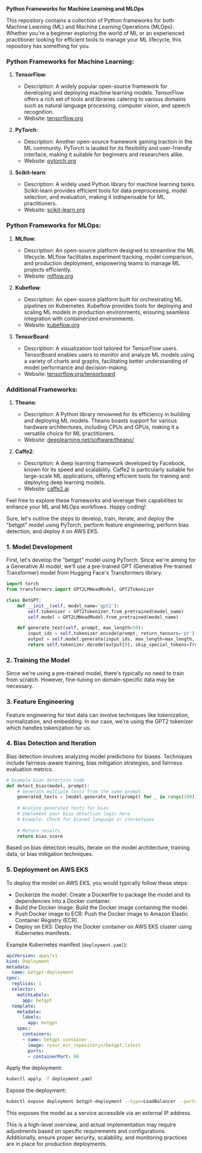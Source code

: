 **Python Frameworks for Machine Learning and MLOps**

This repository contains a collection of Python frameworks for both Machine Learning (ML) and Machine Learning Operations (MLOps). Whether you're a beginner exploring the world of ML or an experienced practitioner looking for efficient tools to manage your ML lifecycle, this repository has something for you.

### Python Frameworks for Machine Learning:

1. **TensorFlow**:
   - Description: A widely popular open-source framework for developing and deploying machine learning models. TensorFlow offers a rich set of tools and libraries catering to various domains such as natural language processing, computer vision, and speech recognition.
   - Website: [tensorflow.org](https://www.tensorflow.org/)

2. **PyTorch**:
   - Description: Another open-source framework gaining traction in the ML community. PyTorch is lauded for its flexibility and user-friendly interface, making it suitable for beginners and researchers alike.
   - Website: [pytorch.org](https://pytorch.org/)

3. **Scikit-learn**:
   - Description: A widely used Python library for machine learning tasks. Scikit-learn provides efficient tools for data preprocessing, model selection, and evaluation, making it indispensable for ML practitioners.
   - Website: [scikit-learn.org](https://scikit-learn.org/)

### Python Frameworks for MLOps:

1. **MLflow**:
   - Description: An open-source platform designed to streamline the ML lifecycle. MLflow facilitates experiment tracking, model comparison, and production deployment, empowering teams to manage ML projects efficiently.
   - Website: [mlflow.org](https://mlflow.org/)

2. **Kubeflow**:
   - Description: An open-source platform built for orchestrating ML pipelines on Kubernetes. Kubeflow provides tools for deploying and scaling ML models in production environments, ensuring seamless integration with containerized environments.
   - Website: [kubeflow.org](https://kubeflow.org/)

3. **TensorBoard**:
   - Description: A visualization tool tailored for TensorFlow users. TensorBoard enables users to monitor and analyze ML models using a variety of charts and graphs, facilitating better understanding of model performance and decision-making.
   - Website: [tensorflow.org/tensorboard](https://www.tensorflow.org/tensorboard)

### Additional Frameworks:

1. **Theano**:
   - Description: A Python library renowned for its efficiency in building and deploying ML models. Theano boasts support for various hardware architectures, including CPUs and GPUs, making it a versatile choice for ML practitioners.
   - Website: [deeplearning.net/software/theano/](https://deeplearning.net/software/theano/)

2. **Caffe2**:
   - Description: A deep learning framework developed by Facebook, known for its speed and scalability. Caffe2 is particularly suitable for large-scale ML applications, offering efficient tools for training and deploying deep learning models.
   - Website: [caffe2.ai](https://caffe2.ai/)

Feel free to explore these frameworks and leverage their capabilities to enhance your ML and MLOps workflows. Happy coding!



Sure, let's outline the steps to develop, train, iterate, and deploy the "betgpt" model using PyTorch, perform feature engineering, perform bias detection, and deploy it on AWS EKS.

### 1. Model Development

First, let's develop the "betgpt" model using PyTorch. Since we're aiming for a Generative AI model, we'll use a pre-trained GPT (Generative Pre-trained Transformer) model from Hugging Face's Transformers library.

```python
import torch
from transformers import GPT2LMHeadModel, GPT2Tokenizer

class BetGPT:
    def __init__(self, model_name='gpt2'):
        self.tokenizer = GPT2Tokenizer.from_pretrained(model_name)
        self.model = GPT2LMHeadModel.from_pretrained(model_name)

    def generate_text(self, prompt, max_length=50):
        input_ids = self.tokenizer.encode(prompt, return_tensors='pt')
        output = self.model.generate(input_ids, max_length=max_length, num_return_sequences=1)
        return self.tokenizer.decode(output[0], skip_special_tokens=True)
```

### 2. Training the Model

Since we're using a pre-trained model, there's typically no need to train from scratch. However, fine-tuning on domain-specific data may be necessary.

### 3. Feature Engineering

Feature engineering for text data can involve techniques like tokenization, normalization, and embedding. In our case, we're using the GPT2 tokenizer which handles tokenization for us.

### 4. Bias Detection and Iteration

Bias detection involves analyzing model predictions for biases. Techniques include fairness-aware training, bias mitigation strategies, and fairness evaluation metrics.

```python
# Example bias detection code
def detect_bias(model, prompt):
    # Generate multiple texts from the same prompt
    generated_texts = [model.generate_text(prompt) for _ in range(100)]
    
    # Analyze generated texts for bias
    # Implement your bias detection logic here
    # Example: Check for biased language or stereotypes
    
    # Return results
    return bias_score
```

Based on bias detection results, iterate on the model architecture, training data, or bias mitigation techniques.

### 5. Deployment on AWS EKS

To deploy the model on AWS EKS, you would typically follow these steps:

- Dockerize the model: Create a Dockerfile to package the model and its dependencies into a Docker container.
- Build the Docker image: Build the Docker image containing the model.
- Push Docker image to ECR: Push the Docker image to Amazon Elastic Container Registry (ECR).
- Deploy on EKS: Deploy the Docker container on AWS EKS cluster using Kubernetes manifests.

Example Kubernetes manifest (`deployment.yaml`):

```yaml
apiVersion: apps/v1
kind: Deployment
metadata:
  name: betgpt-deployment
spec:
  replicas: 1
  selector:
    matchLabels:
      app: betgpt
  template:
    metadata:
      labels:
        app: betgpt
    spec:
      containers:
      - name: betgpt-container
        image: <your_ecr_repository>/betgpt:latest
        ports:
        - containerPort: 80
```

Apply the deployment:

```bash
kubectl apply -f deployment.yaml
```

Expose the deployment:

```bash
kubectl expose deployment betgpt-deployment --type=LoadBalancer --port=80 --target-port=80
```

This exposes the model as a service accessible via an external IP address.

This is a high-level overview, and actual implementation may require adjustments based on specific requirements and configurations. Additionally, ensure proper security, scalability, and monitoring practices are in place for production deployments.



